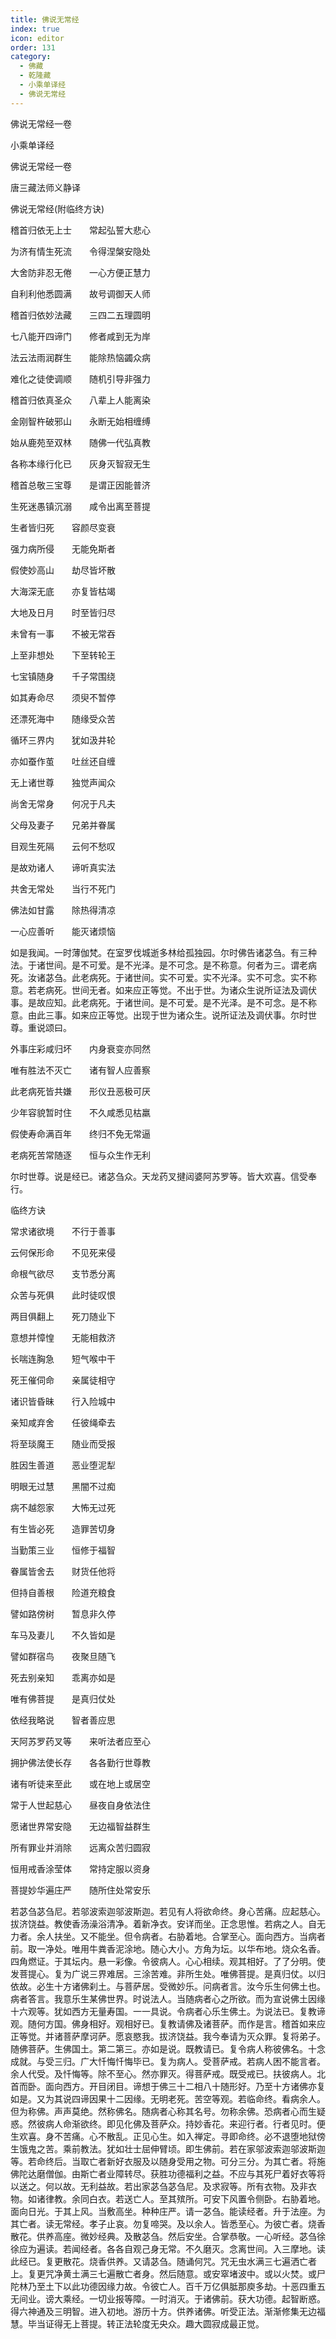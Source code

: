 ```yaml
---
title: 佛说无常经
index: true
icon: editor
order: 131
category:
  - 佛藏
  - 乾隆藏
  - 小乘单译经
  - 佛说无常经
---
```


佛说无常经一卷  

小乘单译经  

佛说无常经一卷  

唐三藏法师义静译  

佛说无常经(附临终方诀)  

稽首归依无上士　　常起弘誓大悲心  

为济有情生死流　　令得涅槃安隐处  

大舍防非忍无倦　　一心方便正慧力  

自利利他悉圆满　　故号调御天人师  

稽首归依妙法藏　　三四二五理圆明  

七八能开四谛门　　修者咸到无为岸  

法云法雨润群生　　能除热恼蠲众病  

难化之徒使调顺　　随机引导非强力  

稽首归依真圣众　　八辈上人能离染  

金刚智杵破邪山　　永断无始相缠缚  

始从鹿苑至双林　　随佛一代弘真教  

各称本缘行化已　　灰身灭智寂无生  

稽首总敬三宝尊　　是谓正因能普济  

生死迷愚镇沉溺　　咸令出离至菩提  

生者皆归死　　容颜尽变衰  

强力病所侵　　无能免斯者  

假使妙高山　　劫尽皆坏散  

大海深无底　　亦复皆枯竭  

大地及日月　　时至皆归尽  

未曾有一事　　不被无常吞  

上至非想处　　下至转轮王  

七宝镇随身　　千子常围绕  

如其寿命尽　　须臾不暂停  

还漂死海中　　随缘受众苦  

循环三界内　　犹如汲井轮  

亦如蚕作茧　　吐丝还自缠  

无上诸世尊　　独觉声闻众  

尚舍无常身　　何况于凡夫  

父母及妻子　　兄弟并眷属  

目观生死隔　　云何不愁叹  

是故劝诸人　　谛听真实法  

共舍无常处　　当行不死门  

佛法如甘露　　除热得清凉  

一心应善听　　能灭诸烦恼  

如是我闻。一时薄伽梵。在室罗伐城逝多林给孤独园。尔时佛告诸苾刍。有三种法。于诸世间。是不可爱。是不光泽。是不可念。是不称意。何者为三。谓老病死。汝诸苾刍。此老病死。于诸世间。实不可爱。实不光泽。实不可念。实不称意。若老病死。世间无者。如来应正等觉。不出于世。为诸众生说所证法及调伏事。是故应知。此老病死。于诸世间。是不可爱。是不光泽。是不可念。是不称意。由此三事。如来应正等觉。出现于世为诸众生。说所证法及调伏事。尔时世尊。重说颂曰。  

外事庄彩咸归坏　　内身衰变亦同然  

唯有胜法不灭亡　　诸有智人应善察  

此老病死皆共嫌　　形仪丑恶极可厌  

少年容貌暂时住　　不久咸悉见枯羸  

假使寿命满百年　　终归不免无常逼  

老病死苦常随逐　　恒与众生作无利  

尔时世尊。说是经已。诸苾刍众。天龙药叉揵闼婆阿苏罗等。皆大欢喜。信受奉行。  

临终方诀  

常求诸欲境　　不行于善事  

云何保形命　　不见死来侵  

命根气欲尽　　支节悉分离  

众苦与死俱　　此时徒叹恨  

两目俱翻上　　死刀随业下  

意想并慞惶　　无能相救济  

长喘连胸急　　短气喉中干  

死王催伺命　　亲属徒相守  

诸识皆昏昧　　行入险城中  

亲知咸弃舍　　任彼绳牵去  

将至琰魔王　　随业而受报  

胜因生善道　　恶业堕泥犁  

明眼无过慧　　黑闇不过痴  

病不越怨家　　大怖无过死  

有生皆必死　　造罪苦切身  

当勤策三业　　恒修于福智  

眷属皆舍去　　财货任他将  

但持自善根　　险道充粮食  

譬如路傍树　　暂息非久停  

车马及妻儿　　不久皆如是  

譬如群宿鸟　　夜聚旦随飞  

死去别亲知　　乖离亦如是  

唯有佛菩提　　是真归仗处  

依经我略说　　智者善应思  

天阿苏罗药叉等　　来听法者应至心  

拥护佛法使长存　　各各勤行世尊教  

诸有听徒来至此　　或在地上或居空  

常于人世起慈心　　昼夜自身依法住  

愿诸世界常安隐　　无边福智益群生  

所有罪业并消除　　远离众苦归圆寂  

恒用戒香涂莹体　　常持定服以资身  

菩提妙华遍庄严　　随所住处常安乐  

若苾刍苾刍尼。若邬波索迦邬波斯迦。若见有人将欲命终。身心苦痛。应起慈心。拔济饶益。教使香汤澡浴清净。着新净衣。安详而坐。正念思惟。若病之人。自无力者。余人扶坐。又不能坐。但令病者。右胁着地。合掌至心。面向西方。当病者前。取一净处。唯用牛粪香泥涂地。随心大小。方角为坛。以华布地。烧众名香。四角燃证。于其坛内。悬一彩像。令彼病人。心心相续。观其相好。了了分明。使发菩提心。复为广说三界难居。三涂苦难。非所生处。唯佛菩提。是真归仗。以归依故。必生十方诸佛刹土。与菩萨居。受微妙乐。问病者言。汝今乐生何佛土也。病者答言。我意乐生某佛世界。时说法人。当随病者心之所欲。而为宣说佛土因缘十六观等。犹如西方无量寿国。一一具说。令病者心乐生佛土。为说法已。复教谛观。随何方国。佛身相好。观相好已。复教请佛及诸菩萨。而作是言。稽首如来应正等觉。并诸菩萨摩诃萨。愿哀愍我。拔济饶益。我今奉请为灭众罪。复将弟子。随佛菩萨。生佛国土。第二第三。亦如是说。既教请已。复令病人称彼佛名。十念成就。与受三归。广大忏悔忏悔毕已。复为病人。受菩萨戒。若病人困不能言者。余人代受。及忏悔等。除不至心。然亦罪灭。得菩萨戒。既受戒已。扶彼病人。北首而卧。面向西方。开目闭目。谛想于佛三十二相八十随形好。乃至十方诸佛亦复如是。又为其说四谛因果十二因缘。无明老死。苦空等观。若临命终。看病余人。但为称佛。声声莫绝。然称佛名。随病者心称其名号。勿称余佛。恐病者心而生疑惑。然彼病人命渐欲终。即见化佛及菩萨众。持妙香花。来迎行者。行者见时。便生欢喜。身不苦痛。心不散乱。正见心生。如入禅定。寻即命终。必不退堕地狱傍生饿鬼之苦。乘前教法。犹如壮士屈伸臂顷。即生佛前。若在家邬波索迦邬波斯迦等。若命终后。当取亡者新好衣服及以随身受用之物。可分三分。为其亡者。将施佛陀达磨僧伽。由斯亡者业障转尽。获胜功德福利之益。不应与其死尸着好衣等将以送之。何以故。无利益故。若出家苾刍苾刍尼。及求寂等。所有衣物。及非衣物。如诸律教。余同白衣。若送亡人。至其殡所。可安下风置令侧卧。右胁着地。面向日光。于其上风。当敷高坐。种种庄严。请一苾刍。能读经者。升于法座。为其亡者。读无常经。孝子止哀。勿复啼哭。及以余人。皆悉至心。为彼亡者。烧香散花。供养高座。微妙经典。及散苾刍。然后安坐。合掌恭敬。一心听经。苾刍徐徐应为遍读。若闻经者。各各自观己身无常。不久磨灭。念离世间。入三摩地。读此经已。复更散花。烧香供养。又请苾刍。随诵何咒。咒无虫水满三七遍洒亡者上。复更咒净黄土满三七遍散亡者身。然后随意。或安窣堵波中。或以火焚。或尸陀林乃至土下以此功德因缘力故。令彼亡人。百千万亿俱胝那庾多劫。十恶四重五无间业。谤大乘经。一切业报等障。一时消灭。于诸佛前。获大功德。起智断惑。得六神通及三明智。进入初地。游历十方。供养诸佛。听受正法。渐渐修集无边福慧。毕当证得无上菩提。转正法轮度无央众。趣大圆寂成最正觉。  
